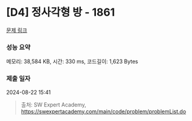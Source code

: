 # [D4] 정사각형 방 - 1861 

[문제 링크](https://swexpertacademy.com/main/code/problem/problemDetail.do?contestProbId=AV5LtJYKDzsDFAXc) 

### 성능 요약

메모리: 38,584 KB, 시간: 330 ms, 코드길이: 1,623 Bytes

### 제출 일자

2024-08-22 15:41



> 출처: SW Expert Academy, https://swexpertacademy.com/main/code/problem/problemList.do